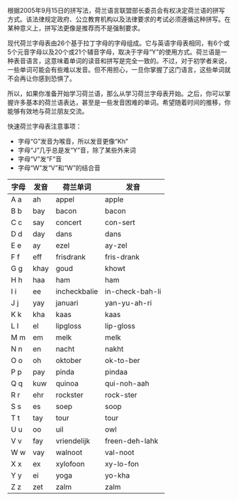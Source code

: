 根据2005年9月15日的拼写法，荷兰语言联盟部长委员会有权决定荷兰语的拼写方式。该法律规定政府、公立教育机构以及法律要求的考试必须遵循这种拼写。在某种意义上，拼写法更像是推荐而不是强制要求。

现代荷兰字母表由26个基于拉丁字母的字母组成。它与英语字母表相同，有6个或5个元音字母以及20个或21个辅音字母，取决于字母“Y”的使用方式。荷兰语是一种表音语言，这意味着单词的读音和拼写是完全一致的。不过，对于初学者来说，一些单词可能会有些难以发音。但不用担心，一旦你掌握了这门语言，这些单词就不会再让你感到恐惧了。

所以，如果你准备开始学习荷兰语，那么从学习荷兰字母表开始。之后，你可以掌握许多基本的荷兰语表达，甚至是一些发音困难的单词。希望随着时间的推移，你能够有效地与荷兰朋友交流。

快速荷兰字母表注意事项：

- 字母“G”发音为喉音，所以发音更像“Kh”
- 字母“J”几乎总是发“Y”音，除了某些外来词
- 字母“V”发“F”音
- 字母“W”发“V”和“W”的结合音

| 字母 | 发音 | 荷兰单词     | 发音            |
| ---- | ---- | ------------ | --------------- |
| A a  | ah   | appel        | apple           |
| B b  | bay  | bacon        | bacon           |
| C c  | say  | concert      | con-sert        |
| D d  | day  | dans         | dans            |
| E e  | ay   | ezel         | ay-zel          |
| F f  | eff  | frisdrank    | fris-drank      |
| G g  | khay | goud         | khowt           |
| H h  | haa  | ham          | ham             |
| I i  | ee   | incheckbalie | in-check-bah-li |
| J j  | yay  | januari      | yan-yu-ah-ri    |
| K k  | kha  | kaas         | kaas            |
| L l  | el   | lipgloss     | lip-gloss       |
| M m  | em   | melk         | melk            |
| N n  | en   | nacht        | nakht           |
| O o  | oh   | oktober      | ok-to-ber       |
| P p  | pay  | pinda        | pindaa          |
| Q q  | kuw  | quinoa       | qui-noh-aah     |
| R r  | ehr  | rockster     | rock-ster       |
| S s  | es   | soep         | soop            |
| T t  | tay  | tour         | tour            |
| U u  | oo   | uil          | owl             |
| V v  | fay  | vriendelijk  | freen-deh-lahk  |
| W w  | vay  | walnoot      | val-noot        |
| X x  | ex   | xylofoon     | xy-lo-fon       |
| Y y  | ei   | yoga         | yo-kha          |
| Z z  | zet  | zalm         | zalm            |